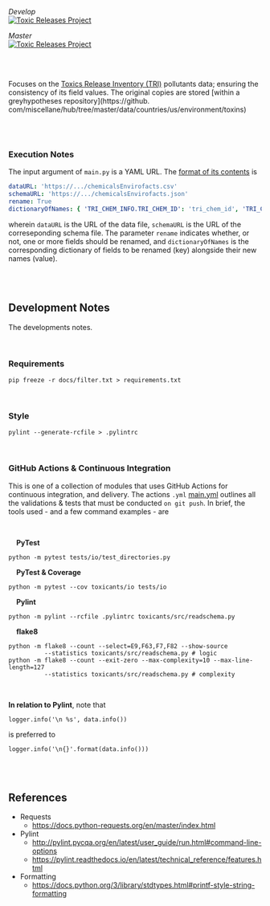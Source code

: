 _Develop_<br>
[![Toxic Releases Project](https://github.com/vetiveria/pollutants/actions/workflows/main.yml/badge.svg?branch=develop)](https://github.com/vetiveria/pollutants/actions/workflows/main.yml)

_Master_<br>
[![Toxic Releases Project](https://github.com/vetiveria/pollutants/actions/workflows/main.yml/badge.svg?branch=master)](https://github.com/vetiveria/pollutants/actions/workflows/main.yml)

<br>
<br>

Focuses on the [Toxics Release Inventory (TRI)](https://www.epa.gov/enviro/tri-overview) pollutants data; ensuring the consistency of its field values. The original copies are stored [within a greyhypotheses repository](https://github.
com/miscellane/hub/tree/master/data/countries/us/environment/toxins)

<br>
<br>

### Execution Notes

The input argument of ``main.py`` is a YAML URL. The
[format of its contents](https://raw.githubusercontent.com/miscellane/hub/develop/data/countries/us/environment/toxins/chemicals/chemicalsEnvirofacts.yaml)
is

````yaml
dataURL: 'https://.../chemicalsEnvirofacts.csv'
schemaURL: 'https://.../chemicalsEnvirofacts.json'
rename: True
dictionaryOfNames: { 'TRI_CHEM_INFO.TRI_CHEM_ID': 'tri_chem_id', 'TRI_CHEM_INFO.CHEM_NAME': 'chem_name', ... }
````

wherein ``dataURL`` is the URL of the data file, ``schemaURL`` is the URL of the correseponding schema file. The
parameter `rename` indicates whether, or not, one or more fields should be renamed, and `dictionaryOfNames` is the
corresponding dictionary of fields to be renamed (key) alongside their new names (value).

<br>
<br>

## Development Notes

The developments notes.

<br>

### Requirements

```shell
pip freeze -r docs/filter.txt > requirements.txt
```

<br>

### Style

```shell
pylint --generate-rcfile > .pylintrc
```

<br>

### GitHub Actions & Continuous Integration

This is one of a collection of modules that uses GitHub Actions for continuous integration, and delivery. The actions ``.yml``
[main.yml](./.github/workflows/main.yml) outlines all the validations & tests that must be conducted ``on git push``. In brief,
the tools used - and a few command examples - are

<br>

&nbsp; &nbsp; **PyTest**

```shell
python -m pytest tests/io/test_directories.py
```

&nbsp; &nbsp; **PyTest & Coverage**

```shell
python -m pytest --cov toxicants/io tests/io
```

&nbsp; &nbsp; **Pylint**

```shell
python -m pylint --rcfile .pylintrc toxicants/src/readschema.py
```

&nbsp; &nbsp; **flake8**

```shell
python -m flake8 --count --select=E9,F63,F7,F82 --show-source 
          --statistics toxicants/src/readschema.py # logic
python -m flake8 --count --exit-zero --max-complexity=10 --max-line-length=127 
          --statistics toxicants/src/readschema.py # complexity
```

<br>

**In relation to Pylint**, note that

```
logger.info('\n %s', data.info())
```

is preferred to

```
logger.info('\n{}'.format(data.info()))
```

<br>
<br>

## References

* Requests
    * https://docs.python-requests.org/en/master/index.html
* Pylint
    * http://pylint.pycqa.org/en/latest/user_guide/run.html#command-line-options
    * https://pylint.readthedocs.io/en/latest/technical_reference/features.html
* Formatting
    * https://docs.python.org/3/library/stdtypes.html#printf-style-string-formatting

<br>
<br>
<br>
<br>
